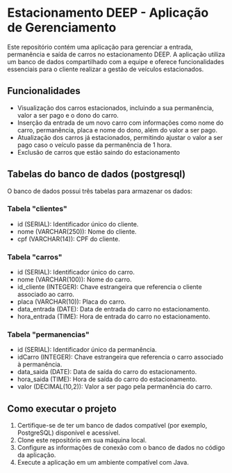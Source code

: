 # Estacionamento DEEP - Aplicação de Gerenciamento
Este repositório contém uma aplicação para gerenciar a entrada, permanência e saída de carros no estacionamento DEEP. A aplicação utiliza um banco de dados compartilhado com a equipe e oferece funcionalidades essenciais para o cliente realizar a gestão de veículos estacionados.

## Funcionalidades
- Visualização dos carros estacionados, incluindo a sua permanência, valor a ser pago e o dono do carro.
- Inserção da entrada de um novo carro com informações como nome do carro, permanência, placa e nome do dono, além do valor a ser pago.
- Atualização dos carros já estacionados, permitindo ajustar o valor a ser pago caso o veículo passe da permanência de 1 hora.
- Exclusão de carros que estão saindo do estacionamento

## Tabelas do banco de dados (postgresql)

O banco de dados possui três tabelas para armazenar os dados:

### Tabela "clientes"
- id (SERIAL): Identificador único do cliente.
- nome (VARCHAR(250)): Nome do cliente.
- cpf (VARCHAR(14)): CPF do cliente.

  
### Tabela "carros"
- id (SERIAL): Identificador único do carro.
- nome (VARCHAR(100)): Nome do carro.
- id_cliente (INTEGER): Chave estrangeira que referencia o cliente associado ao carro.
- placa (VARCHAR(10)): Placa do carro.
- data_entrada (DATE): Data de entrada do carro no estacionamento.
- hora_entrada (TIME): Hora de entrada do carro no estacionamento.

  
### Tabela "permanencias"
- id (SERIAL): Identificador único da permanência.
- idCarro (INTEGER): Chave estrangeira que referencia o carro associado à permanência.
- data_saida (DATE): Data de saída do carro do estacionamento.
- hora_saida (TIME): Hora de saída do carro do estacionamento.
- valor (DECIMAL(10,2)): Valor a ser pago pela permanência do carro.

## Como executar o projeto

1. Certifique-se de ter um banco de dados compatível (por exemplo, PostgreSQL) disponível e acessível.
2. Clone este repositório em sua máquina local.
3. Configure as informações de conexão com o banco de dados no código da aplicação.
4. Execute a aplicação em um ambiente compatível com Java.

